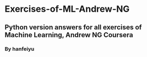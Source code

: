 # Exercises-of-ML-Andrew-NG
## Python version answers for all exercises of Machine Learning, Andrew NG Coursera
### By hanfeiyu
